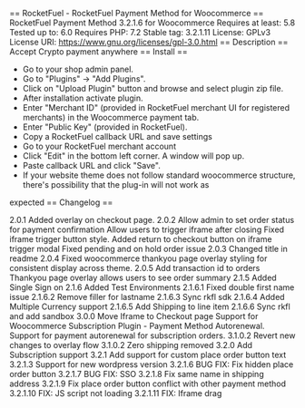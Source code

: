 == RocketFuel - RocketFuel Payment Method for Woocommerce ==
RocketFuel Payment Method 3.2.1.6 for Woocommerce
Requires at least: 5.8
Tested up to: 6.0
Requires PHP: 7.2
Stable tag: 3.2.1.11
License: GPLv3
License URI: https://www.gnu.org/licenses/gpl-3.0.html
== Description ==
Accept Crypto payment anywhere
== Install ==


* Go to your shop admin panel.
* Go to "Plugins" -> "Add Plugins".
* Click on "Upload Plugin" button and browse and select plugin zip file.
* After installation activate plugin.
* Enter "Merchant ID" (provided in RocketFuel merchant UI for registered merchants) in the Woocommerce payment tab.
* Enter "Public Key" (provided in RocketFuel).
* Copy a RocketFuel callback URL and save settings
* Go to your RocketFuel merchant account
* Click "Edit" in the bottom left corner. A window will pop up.
* Paste callback URL and click "Save".
* If your website theme does not follow standard woocommerce structure, there's possibility that the plug-in will not work as 

expected
== Changelog ==

2.0.1 Added overlay on checkout page.
2.0.2 Allow admin to set order status for payment confirmation
      Allow users to trigger iframe after closing
      Fixed iframe trigger button style. 
      Added return to checkout button on iframe trigger modal
      Fixed pending and on hold order issue
2.0.3 Changed title in readme
2.0.4 Fixed woocommerce thankyou page overlay styling for consistent display across theme.
2.0.5 Add transaction id to orders
	  Thankyou page overlay allows users to see order summary
2.1.5 Added Single Sign on
2.1.6 Added Test Environments
2.1.6.1 Fixed double first name issue
2.1.6.2 Remove filler for lastname
2.1.6.3 Sync rkfl sdk
2.1.6.4 Added Multiple Currency support
2.1.6.5 Add Shipping to line item
2.1.6.6 Sync rkfl and add sandbox
3.0.0 Move Iframe to Checkout page
      Support for Woocommerce Subscription Plugin - Payment Method Autorenewal.
      Support for payment autorenewal for subscription orders.
3.1.0.2 Revert new changes to overlay flow
3.1.0.2 Zero shipping removed
3.2.0 Add Subscription support
3.2.1 Add support for custom place order button text
3.2.1.3 Support for new wordpress version
3.2.1.6 BUG FIX: Fix hidden place order button
3.2.1.7 BUG FIX: SSO
3.2.1.8 Fix same name in shipping address
3.2.1.9 Fix place order button conflict with other payment method
3.2.1.10 FIX: JS script not loading 
3.2.1.11 FIX: Iframe drag 